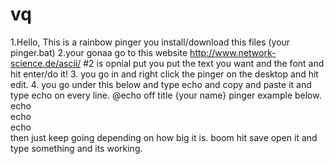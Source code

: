 # vq
1.Hello, This is a rainbow pinger you install/download this files (your pinger.bat)
2.your gonaa go to this website http://www.network-science.de/ascii/
#2 is opnial put you put the text you want and the font and hit enter/do it!
3. you go in and right click the pinger on the desktop and hit edit.
4. you go under this below and type echo and copy and paste it and type echo on every line.
@echo off
title {your name} pinger
example below.
echo \
echo  \
echo   \
then just keep going depending on how big it is.
boom hit save open it and type something and its working.
